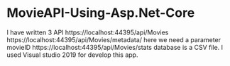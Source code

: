 # MovieAPI-Using-Asp.Net-Core
 I have written 3 API 
  https://localhost:44395/api/Movies
  https://localhost:44395/api/Movies/metadata/    here we need a parameter movieID
  https://localhost:44395/api/Movies/stats
  database is a CSV file.
  I used Visual studio 2019 for develop this app.
